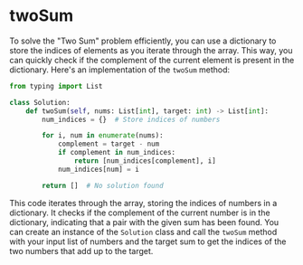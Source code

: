 # twoSum

To solve the "Two Sum" problem efficiently, you can use a dictionary to store the indices of elements as you iterate through the array. This way, you can quickly check if the complement of the current element is present in the dictionary. Here's an implementation of the `twoSum` method:

```python
from typing import List

class Solution:
    def twoSum(self, nums: List[int], target: int) -> List[int]:
        num_indices = {}  # Store indices of numbers

        for i, num in enumerate(nums):
            complement = target - num
            if complement in num_indices:
                return [num_indices[complement], i]
            num_indices[num] = i

        return []  # No solution found
```

This code iterates through the array, storing the indices of numbers in a dictionary. It checks if the complement of the current number is in the dictionary, indicating that a pair with the given sum has been found. You can create an instance of the `Solution` class and call the `twoSum` method with your input list of numbers and the target sum to get the indices of the two numbers that add up to the target.